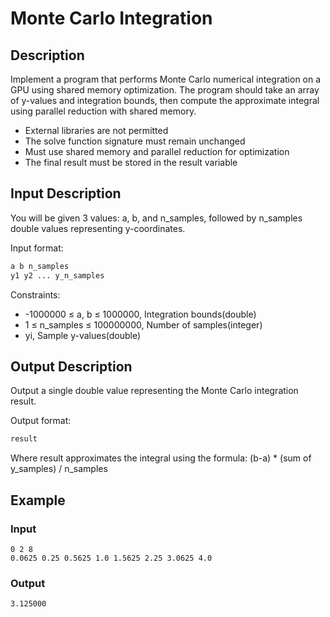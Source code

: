 # Monte Carlo Integration

## Description
Implement a program that performs Monte Carlo numerical integration on a GPU using shared memory optimization. The program should take an array of y-values and integration bounds, then compute the approximate integral using parallel reduction with shared memory.

- External libraries are not permitted
- The solve function signature must remain unchanged
- Must use shared memory and parallel reduction for optimization
- The final result must be stored in the result variable

## Input Description
You will be given 3 values: a, b, and n_samples, followed by n_samples double values representing y-coordinates.

Input format:
```bash
a b n_samples
y1 y2 ... y_n_samples
```

Constraints:
- -1000000 ≤ a, b ≤ 1000000, Integration bounds(double)
- 1 ≤ n_samples ≤ 100000000, Number of samples(integer)
- yi, Sample y-values(double)

## Output Description
Output a single double value representing the Monte Carlo integration result.

Output format:
```bash
result
```

Where result approximates the integral using the formula: (b-a) * (sum of y_samples) / n_samples

## Example

### Input
```
0 2 8
0.0625 0.25 0.5625 1.0 1.5625 2.25 3.0625 4.0
```

### Output
```
3.125000
```